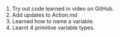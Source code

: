 1. Try out code learned in video on GitHub.
2. Add updates to Action.md
3. Learned how to name a variable.
4. Learnt 4 primitive variable types.
